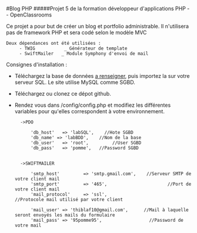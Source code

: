 #Blog PHP 
#####Projet 5 de la formation développeur d'applications PHP -- OpenClassrooms

Ce projet a pour but de créer un blog et portfolio administrable. 
Il n'utilisera pas de framework PHP et sera codé selon le modèle MVC

    Deux dépendances ont été utilisées :  
         - TWIG           _ Générateur de template  
         - SwiftMailer   _ Module Symphony d'envoi de mail 

Consignes d'installation : 

- Téléchargez la base de données [a renseigner](https://sysmod-web/db), puis importez la sur votre serveur SQL.  Le site utilise MySQL comme SGBD.

- Téléchargez ou clonez ce dépot github.

- Rendez vous dans /config/config.php et modifiez les différentes variables pour qu'elles correspondent à votre environnement.  

        ->PDO
        
            'db_host'   => 'labSQL',    //Hote SGBD
            'db_name' => 'labBDD',    //Nom de la base
            'db_user'   => 'root',         //User SGBD
            'db_pass'   => 'pomme',   //Password SGBD
            
        
        ->SWIFTMAILER
        
            'smtp_host'         => 'smtp.gmail.com',    //Serveur SMTP de votre client mail
            'smtp_port'         => '465',                       //Port de votre client mail
            'mail_protocol'     => 'ssl',                         //Protocole mail utilisé par votre client
            
            'mail_user' => 'thiblaf10@gmail.com',      //Mail à laquelle seront envoyés les mails du formulaire
            'mail_pass' => '95pomme95',                  //Password de votre mail
        
 